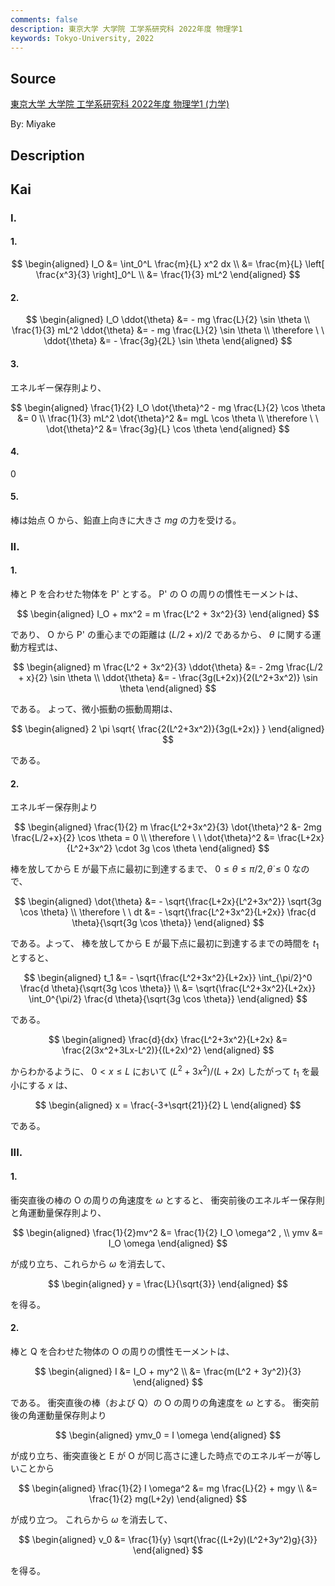 ```yaml
---
comments: false
description: 東京大学 大学院 工学系研究科 2022年度 物理学1
keywords: Tokyo-University, 2022
---
```


## **Source**
[東京大学 大学院 工学系研究科 2022年度 物理学1 (力学)](https://www.t.u-tokyo.ac.jp/soe/admission/general-past)

By: Miyake

## **Description**

## **Kai**
### I.
#### 1.

$$
\begin{aligned}
I_O
&= \int_0^L \frac{m}{L} x^2 dx
\\
&= \frac{m}{L} \left[ \frac{x^3}{3} \right]_0^L
\\
&= \frac{1}{3} mL^2
\end{aligned}
$$

#### 2.

$$
\begin{aligned}
I_O \ddot{\theta} &= - mg \frac{L}{2} \sin \theta
\\
\frac{1}{3} mL^2 \ddot{\theta} &= - mg \frac{L}{2} \sin \theta
\\
\therefore \ \ 
\ddot{\theta} &= - \frac{3g}{2L} \sin \theta
\end{aligned}
$$

#### 3.
エネルギー保存則より、

$$
\begin{aligned}
\frac{1}{2} I_O \dot{\theta}^2 - mg \frac{L}{2} \cos \theta &= 0
\\
\frac{1}{3} mL^2 \dot{\theta}^2 &= mgL \cos \theta
\\
\therefore \ \ 
\dot{\theta}^2 &= \frac{3g}{L} \cos \theta
\end{aligned}
$$

#### 4.
$0$

#### 5.
棒は始点 O から、鉛直上向きに大きさ $mg$ の力を受ける。

### II.
#### 1.
棒と P を合わせた物体を P' とする。
P' の O の周りの慣性モーメントは、

$$
\begin{aligned}
I_O + mx^2
= m \frac{L^2 + 3x^2}{3}
\end{aligned}
$$

であり、 O から P' の重心までの距離は $(L/2+x)/2$ であるから、
$\theta$ に関する運動方程式は、

$$
\begin{aligned}
m \frac{L^2 + 3x^2}{3} \ddot{\theta} &= - 2mg \frac{L/2 + x}{2} \sin \theta
\\
\ddot{\theta} &= - \frac{3g(L+2x)}{2(L^2+3x^2)} \sin \theta
\end{aligned}
$$

である。
よって、微小振動の振動周期は、

$$
\begin{aligned}
2 \pi \sqrt{ \frac{2(L^2+3x^2)}{3g(L+2x)} }
\end{aligned}
$$

である。

#### 2.
エネルギー保存則より

$$
\begin{aligned}
\frac{1}{2} m \frac{L^2+3x^2}{3} \dot{\theta}^2 &- 2mg \frac{L/2+x}{2} \cos \theta = 0
\\
\therefore \ \ 
\dot{\theta}^2 &= \frac{L+2x}{L^2+3x^2} \cdot 3g \cos \theta
\end{aligned}
$$

棒を放してから E が最下点に最初に到達するまで、
$0 \leq \theta \leq \pi/2, \dot{\theta} \leq 0$ なので、

$$
\begin{aligned}
\dot{\theta} &= - \sqrt{\frac{L+2x}{L^2+3x^2}} \sqrt{3g \cos \theta}
\\
\therefore \ \ 
dt &= - \sqrt{\frac{L^2+3x^2}{L+2x}} \frac{d \theta}{\sqrt{3g \cos \theta}}
\end{aligned}
$$

である。よって、
棒を放してから E が最下点に最初に到達するまでの時間を $t_1$ とすると、

$$
\begin{aligned}
t_1
&= - \sqrt{\frac{L^2+3x^2}{L+2x}}
\int_{\pi/2}^0 \frac{d \theta}{\sqrt{3g \cos \theta}}
\\
&= \sqrt{\frac{L^2+3x^2}{L+2x}}
\int_0^{\pi/2} \frac{d \theta}{\sqrt{3g \cos \theta}}
\end{aligned}
$$

である。

$$
\begin{aligned}
\frac{d}{dx} \frac{L^2+3x^2}{L+2x}
&= \frac{2(3x^2+3Lx-L^2)}{(L+2x)^2}
\end{aligned}
$$

からわかるように、 $0 \lt x \leq L$ において
$(L^2+3x^2)/(L+2x)$ したがって $t_1$ を最小にする $x$ は、

$$
\begin{aligned}
x = \frac{-3+\sqrt{21}}{2} L
\end{aligned}
$$

である。

### III.
#### 1.
衝突直後の棒の O の周りの角速度を $\omega$ とすると、
衝突前後のエネルギー保存則と角運動量保存則より、

$$
\begin{aligned}
\frac{1}{2}mv^2 &= \frac{1}{2} I_O \omega^2 ,
\\
ymv &= I_O \omega
\end{aligned}
$$

が成り立ち、これらから $\omega$ を消去して、

$$
\begin{aligned}
y = \frac{L}{\sqrt{3}}
\end{aligned}
$$

を得る。

#### 2.
棒と Q を合わせた物体の O の周りの慣性モーメントは、

$$
\begin{aligned}
I
&= I_O + my^2
\\
&= \frac{m(L^2 + 3y^2)}{3}
\end{aligned}
$$

である。
衝突直後の棒（および Q）の O の周りの角速度を $\omega$ とする。
衝突前後の角運動量保存則より

$$
\begin{aligned}
ymv_0 = I \omega
\end{aligned}
$$

が成り立ち、衝突直後と E が O が同じ高さに達した時点でのエネルギーが等しいことから

$$
\begin{aligned}
\frac{1}{2} I \omega^2
&= mg \frac{L}{2} + mgy
\\
&= \frac{1}{2} mg(L+2y)
\end{aligned}
$$

が成り立つ。
これらから $\omega$ を消去して、

$$
\begin{aligned}
v_0
&= \frac{1}{y} \sqrt{\frac{(L+2y)(L^2+3y^2)g}{3}}
\end{aligned}
$$

を得る。